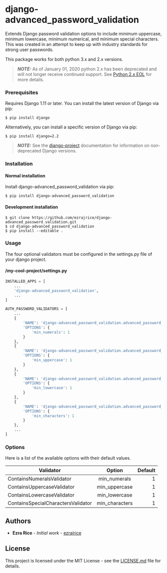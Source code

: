 # django-advanced_password_validation

Extends Django password validation options to include minimum uppercase, minimum lowercase, minimum numerical, and minimum special characters. This was created in an attempt to keep up with industry standards for strong user passwords.

This package works for both python 3.x and 2.x versions.

> **_NOTE:_** As of January 01, 2020 python 2.x has been deprecated and will not longer receive continued support. See [Python 2.x EOL](https://www.python.org/doc/sunset-python-2/) for more details.

### Prerequisites

Requires Django 1.11 or later.
You can install the latest version of Django via pip:

```
$ pip install django
```

Alternatively, you can install a specific version of Django via pip:

```
$ pip install django=2.2
```

> **_NOTE:_**  See the [django-project](https://docs.djangoproject.com) documentation for information on non-deprecated Django versions.

### Installation

#### Normal installation

Install django-advanced_password_validation via pip:

```
$ pip install django-advanced_password_validation
```

#### Development installation

```
$ git clone https://github.com/ezrajrice/django-advanced_password_validation.git
$ cd django-advanced_password_validation
$ pip install --editable .
```

### Usage

The four optional validators must be configured in the settings.py file of your django project.

#### /my-cool-project/settings.py

```python
INSTALLED_APPS = [
    ...
    'django-advanced_password_validation',
    ...
]

AUTH_PASSWORD_VALIDATORS = [
    ...
    {
        'NAME': 'django-advanced_password_validation.advanced_password_validation.ContainsNumeralsValidator',
        'OPTIONS': {
            'min_numerals': 1
        }
    },
    {
        'NAME': 'django-advanced_password_validation.advanced_password_validation.ContainsUppercaseValidator',
        'OPTIONS': {
            'min_uppercase': 1
        }
    },
    {
        'NAME': 'django-advanced_password_validation.advanced_password_validation.ContainsLowercaseValidator',
        'OPTIONS': {
            'min_lowercase': 1
        }
    },
    {
        'NAME': 'django-advanced_password_validation.advanced_password_validation.ContainsSpecialCharactersValidator',
        'OPTIONS': {
            'min_characters': 1
        }
    },
    ...
]
```

### Options

Here is a list of the available options with their default values.

| Validator | Option | Default |
| --- |:---:| ---:|
| ContainsNumeralsValidator | min_numerals | 1 |
| ContainsUppercaseValidator | min_uppercase | 1 |
| ContainsLowercaseValidator | min_lowercase | 1 |
| ContainsSpecialCharactersValidator | min_characters | 1 |

## Authors

* **Ezra Rice** - *Initial work* - [ezrajrice](https://github.com/ezrajrice)

## License

This project is licensed under the MIT License - see the [LICENSE.md](LICENSE.md) file for details.
